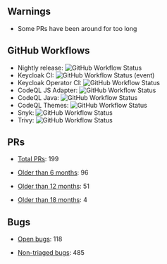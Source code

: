 ## Warnings

* Some PRs have been around for too long

## GitHub Workflows

* Nightly release: ![GitHub Workflow Status](https://img.shields.io/github/workflow/status/keycloak-rel/keycloak-rel/Release%20Nightly)
* Keycloak CI: ![GitHub Workflow Status (event)](https://img.shields.io/github/workflow/status/keycloak/keycloak/Keycloak%20CI?event=schedule&branch=main)
* Keycloak Operator CI: ![GitHub Workflow Status](https://img.shields.io/github/workflow/status/keycloak/keycloak/Keycloak%20Operator%20CI?event=schedule&branch=main)
* CodeQL JS Adapter: ![GitHub Workflow Status](https://img.shields.io/github/workflow/status/keycloak/keycloak/CodeQL%20JS%20Adapter?event=schedule&branch=main)
* CodeQL Java: ![GitHub Workflow Status](https://img.shields.io/github/workflow/status/keycloak/keycloak/CodeQL%20Java?event=schedule&branch=main)
* CodeQL Themes: ![GitHub Workflow Status](https://img.shields.io/github/workflow/status/keycloak/keycloak/CodeQL%20Themes?event=schedule&branch=main)
* Snyk: ![GitHub Workflow Status](https://img.shields.io/github/workflow/status/keycloak/keycloak/Snyk?event=schedule&branch=main)
* Trivy: ![GitHub Workflow Status](https://img.shields.io/github/workflow/status/keycloak/keycloak/Trivy?event=schedule&branch=main)

## PRs

* [Total PRs](https://github.com/keycloak/keycloak/pulls): 199

* [Older than 6 months](https://github.com/keycloak/keycloak/pulls?q=created%3A<2022-03-01): 96
* [Older than 12 months](https://github.com/keycloak/keycloak/pulls?q=created%3A<2021-08-29): 51
* [Older than 18 months](https://github.com/keycloak/keycloak/pulls?q=created%3A<2021-03-01): 4

## Bugs

* [Open bugs](https://github.com/keycloak/keycloak/issues?q=is%3Aissue+is%3Aopen+label%3Akind%2Fbug+-label%3Astatus%2Ftriage+): 118

* [Non-triaged bugs](https://github.com/keycloak/keycloak/issues?q=is%3Aissue+is%3Aopen+label%3Akind%2Fbug+label%3Astatus%2Ftriage): 485

